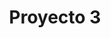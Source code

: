 ---
slug: Proyecto3
title: Proyecto 3
company: CUMTUAL
img: galeria2.jpg
description: Tercer Proyecto
---